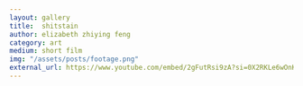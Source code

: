 ```yaml
---
layout: gallery
title:  shitstain
author: elizabeth zhiying feng
category: art
medium: short film
img: "/assets/posts/footage.png"
external_url: https://www.youtube.com/embed/2gFutRsi9zA?si=0X2RKLe6wOnKSsv5
---
```

